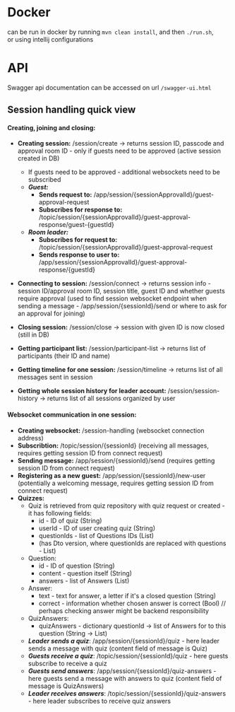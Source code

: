 # Docker

can be run in docker by running `mvn clean install`, and then `./run.sh`, \
or using intellij configurations

# API

Swagger api documentation can be accessed on url `/swagger-ui.html`

## Session handling quick view
#### Creating, joining and closing:
* **Creating session:** /session/create -> returns session ID, passcode and approval room ID - only if guests need to be approved (active session created in DB)
  * If guests need to be approved - additional websockets need to be subscribed
  * ***Guest:***
    * **Sends request to:** /app/session/{sessionApprovalId}/guest-approval-request
    * **Subscribes for response to:** /topic/session/{sessionApprovalId}/guest-approval-response/guest-{guestId}
  * ***Room leader:***
    * **Subscribes for request to:** /topic/session/{sessionApprovalId}/guest-approval-request
    * **Sends response to user to:** /app/session/{sessionApprovalId}/guest-approval-response/{guestId} 
    
* **Connecting to session:** /session/connect -> returns session info - session ID/approval room ID, session title, 
  guest ID and whether guests require approval (used to find session websocket endpoint when sending a message - 
  /app/session/{sessionId}/send or where to ask for an approval for joining)
* **Closing session:** /session/close -> session with given ID is now closed (still in DB)
* **Getting participant list:** /session/participant-list -> returns list of participants (their ID and name)
* **Getting timeline for one session:** /session/timeline -> returns list of all messages sent in session
* **Getting whole session history for leader account:** /session/session-history -> returns list of all sessions organized by user
#### Websocket communication in one session:
* **Creating websocket:** /session-handling (websocket connection address)
* **Subscribtion:** /topic/session/{sessionId} (receiving all messages, requires getting session ID from connect request)
* **Sending message:** /app/session/{sessionId}/send (requires getting session ID from connect request)
* **Registering as a new guest:** /app/session/{sessionId}/new-user (potentially a welcoming message, requires getting session ID from connect request)
* **Quizzes:**
  * Quiz is retrieved from quiz repository with quiz request or created - it has following fields:
    * id - ID of quiz (String)
    * userId - ID of user creating quiz (String)
    * questionIds - list of Questions IDs (List<String>)
    * (has Dto version, where questionIds are replaced with questions - List<Question>)
  * Question:
    * id - ID of question (String)
    * content - question itself (String)
    * answers - list of Answers (List<Answer>)
  * Answer:
    * text - text for answer, a letter if it's a closed question (String)
    * correct - information whether chosen answer is correct (Bool) // perhaps checking answer might be backend responsibility
  * QuizAnswers:
    * quizAnswers - dictionary questionId -> list of Answers for to this question (String -> List<Answer>)
  * ***Leader sends a quiz***: /app/session/{sessionId}/quiz - here leader sends a message with quiz (content field of message is Quiz)
  * ***Guests receive a quiz***: /topic/session/{sessionId}/quiz - here guests subscribe to receive a quiz
  * ***Guests send answers***: /app/session/{sessionId}/quiz-answers - here guests send a message with answers to quiz (content field of message is QuizAnswers)
  * ***Leader receives answers***: /topic/session/{sessionId}/quiz-answers - here leader subscribes to receive quiz answers